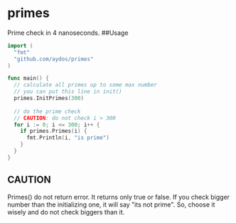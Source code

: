 # primes
Prime check in 4 nanoseconds.
##Usage
```go
import (
  "fmt"
  "github.com/aydos/primes"
)

func main() {
  // calculate all primes up to some max number
  // you can put this line in init()
  primes.InitPrimes(300)
  
  // do the prime check
  // CAUTION: do not check i > 300
  for i := 0; i <= 300; i++ {
    if primes.Primes(i) {
      fmt.Println(i, "is prime")
    }
  }
}
```
## CAUTION
Primes() do not return error. It returns only true or false. If you check bigger number than the initializing one, it will say "its not prime". So, choose it wisely and do not check biggers than it.
